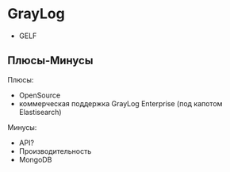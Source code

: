# GrayLog

- GELF

## Плюсы-Минусы

Плюсы:

- OpenSource
- коммерческая поддержка GrayLog Enterprise (под капотом Elastisearch)

Минусы:

- API?
- Производительность
- MongoDB
